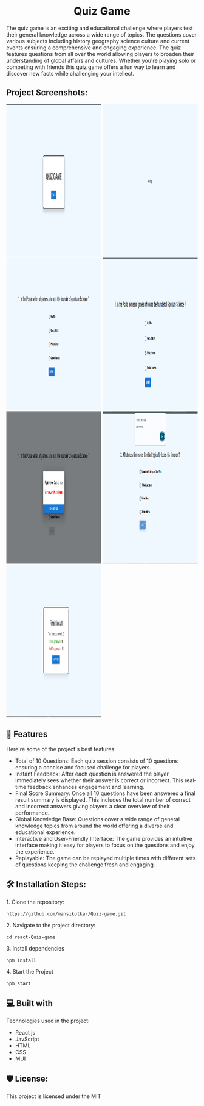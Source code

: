 <h1 align="center" id="title">Quiz Game</h1>

<p id="description">The quiz game is an exciting and educational challenge where players test their general knowledge across a wide range of topics. The questions cover various subjects including history geography science culture and current events ensuring a comprehensive and engaging experience. The quiz features questions from all over the world allowing players to broaden their understanding of global affairs and cultures. Whether you're playing solo or competing with friends this quiz game offers a fun way to learn and discover new facts while challenging your intellect.</p>

<h2>Project Screenshots:</h2>

<img src="/Image/Screenshot (60).png" alt="project-screenshot" width="250" height="400/">

<img src="/Image/Screenshot (61).png" alt="project-screenshot" width="250" height="400/">

<img src="/Image/Screenshot (62).png" alt="project-screenshot" width="250" height="400/">

<img src="/Image/Screenshot (63).png" alt="project-screenshot" width="250" height="400/">

<img src="/Image/Screenshot (64).png" alt="project-screenshot" width="250" height="400/">

<img src="/Image/Screenshot (65).png" alt="project-screenshot" width="250" height="400/">

<img src="/Image/Screenshot (66).png" alt="project-screenshot" width="250" height="400/">

  
  
<h2>🧐 Features</h2>

Here're some of the project's best features:

*   Total of 10 Questions: Each quiz session consists of 10 questions ensuring a concise and focused challenge for players.
*   Instant Feedback: After each question is answered the player immediately sees whether their answer is correct or incorrect. This real-time feedback enhances engagement and learning.
*   Final Score Summary: Once all 10 questions have been answered a final result summary is displayed. This includes the total number of correct and incorrect answers giving players a clear overview of their performance.
*   Global Knowledge Base: Questions cover a wide range of general knowledge topics from around the world offering a diverse and educational experience.
*   Interactive and User-Friendly Interface: The game provides an intuitive interface making it easy for players to focus on the questions and enjoy the experience.
*   Replayable: The game can be replayed multiple times with different sets of questions keeping the challenge fresh and engaging.

<h2>🛠️ Installation Steps:</h2>

<p>1. Clone the repository:</p>

```
https://github.com/mansikotkar/Quiz-game.git
```

<p>2. Navigate to the project directory:</p>

```
cd react-Quiz-game
```

<p>3. Install dependencies</p>

```
npm install
```

<p>4. Start the Project</p>

```
npm start
```

  
  
<h2>💻 Built with</h2>

Technologies used in the project:

*   React js
*   JavScript
*   HTML
*   CSS
*   MUI

<h2>🛡️ License:</h2>

This project is licensed under the MIT